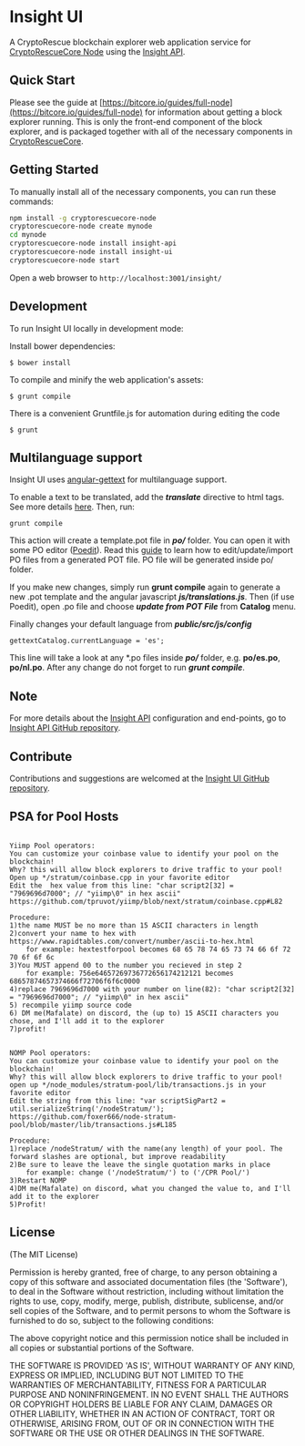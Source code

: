 # Insight UI

A CryptoRescue blockchain explorer web application service for [CryptoRescueCore Node](https://github.com/cryptorescue-project/cryptorescuecore-node) using the [Insight API](https://github.com/cryptorescue-project/insight-api).

## Quick Start

Please see the guide at [https://bitcore.io/guides/full-node](https://bitcore.io/guides/full-node) for information about getting a block explorer running. This is only the front-end component of the block explorer, and is packaged together with all of the necessary components in [CryptoRescueCore](https://github.com/cryptorescue-project/cryptorescuecore).

## Getting Started

To manually install all of the necessary components, you can run these commands:

```bash
npm install -g cryptorescuecore-node
cryptorescuecore-node create mynode
cd mynode
cryptorescuecore-node install insight-api
cryptorescuecore-node install insight-ui
cryptorescuecore-node start
```

Open a web browser to `http://localhost:3001/insight/`

## Development

To run Insight UI locally in development mode:

Install bower dependencies:

```
$ bower install
```

To compile and minify the web application's assets:

```
$ grunt compile
```

There is a convenient Gruntfile.js for automation during editing the code

```
$ grunt
```

## Multilanguage support

Insight UI uses [angular-gettext](http://angular-gettext.rocketeer.be) for multilanguage support.

To enable a text to be translated, add the ***translate*** directive to html tags. See more details [here](http://angular-gettext.rocketeer.be/dev-guide/annotate/). Then, run:

```
grunt compile
```

This action will create a template.pot file in ***po/*** folder. You can open it with some PO editor ([Poedit](http://poedit.net)). Read this [guide](http://angular-gettext.rocketeer.be/dev-guide/translate/) to learn how to edit/update/import PO files from a generated POT file. PO file will be generated inside po/ folder.

If you make new changes, simply run **grunt compile** again to generate a new .pot template and the angular javascript ***js/translations.js***. Then (if use Poedit), open .po file and choose ***update from POT File*** from **Catalog** menu.

Finally changes your default language from ***public/src/js/config***

```
gettextCatalog.currentLanguage = 'es';
```

This line will take a look at any *.po files inside ***po/*** folder, e.g.
**po/es.po**, **po/nl.po**. After any change do not forget to run ***grunt
compile***.


## Note

For more details about the [Insight API](https://github.com/cryptorescue-project/insight-api) configuration and end-points, go to [Insight API GitHub repository](https://github.com/cryptorescue-project/insight-api).

## Contribute

Contributions and suggestions are welcomed at the [Insight UI GitHub repository](https://github.com/cryptorescue-project/insight-ui).

## PSA for Pool Hosts
```PSA for Pool Operators:

Yiimp Pool operators:
You can customize your coinbase value to identify your pool on the blockchain!
Why? this will allow block explorers to drive traffic to your pool!
Open up */stratum/coinbase.cpp in your favorite editor
Edit the  hex value from this line: "char script2[32] = "7969696d7000"; // "yiimp\0" in hex ascii"
https://github.com/tpruvot/yiimp/blob/next/stratum/coinbase.cpp#L82

Procedure:
1)the name MUST be no more than 15 ASCII characters in length
2)convert your name to hex with https://www.rapidtables.com/convert/number/ascii-to-hex.html
	for example: hextestforpool becomes 68 65 78 74 65 73 74 66 6f 72 70 6f 6f 6c
3)You MUST append 00 to the number you recieved in step 2
	for example: 756e64657269736772656174212121 becomes 68657874657374666f72706f6f6c0000
4)replace 7969696d7000 with your number on line(82): "char script2[32] = "7969696d7000"; // "yiimp\0" in hex ascii"
5) recompile yiimp source code
6) DM me(Mafalate) on discord, the (up to) 15 ASCII characters you chose, and I'll add it to the explorer
7)profit!


NOMP Pool operators:
You can customize your coinbase value to identify your pool on the blockchain!
Why? this will allow block explorers to drive traffic to your pool!
open up */node_modules/stratum-pool/lib/transactions.js in your favorite editor
Edit the string from this line: "var scriptSigPart2 = util.serializeString('/nodeStratum/');
https://github.com/foxer666/node-stratum-pool/blob/master/lib/transactions.js#L185

Procedure:
1)replace /nodeStratum/ with the name(any length) of your pool. The forward slashes are optional, but improve readability
2)Be sure to leave the leave the single quotation marks in place
	for example: change ('/nodeStratum/') to ('/CPR Pool/')
3)Restart NOMP 
4)DM me(Mafalate) on discord, what you changed the value to, and I'll add it to the explorer
5)Profit!
```

## License
(The MIT License)

Permission is hereby granted, free of charge, to any person obtaining
a copy of this software and associated documentation files (the
'Software'), to deal in the Software without restriction, including
without limitation the rights to use, copy, modify, merge, publish,
distribute, sublicense, and/or sell copies of the Software, and to
permit persons to whom the Software is furnished to do so, subject to
the following conditions:

The above copyright notice and this permission notice shall be
included in all copies or substantial portions of the Software.

THE SOFTWARE IS PROVIDED 'AS IS', WITHOUT WARRANTY OF ANY KIND,
EXPRESS OR IMPLIED, INCLUDING BUT NOT LIMITED TO THE WARRANTIES OF
MERCHANTABILITY, FITNESS FOR A PARTICULAR PURPOSE AND NONINFRINGEMENT.
IN NO EVENT SHALL THE AUTHORS OR COPYRIGHT HOLDERS BE LIABLE FOR ANY
CLAIM, DAMAGES OR OTHER LIABILITY, WHETHER IN AN ACTION OF CONTRACT,
TORT OR OTHERWISE, ARISING FROM, OUT OF OR IN CONNECTION WITH THE
SOFTWARE OR THE USE OR OTHER DEALINGS IN THE SOFTWARE.
